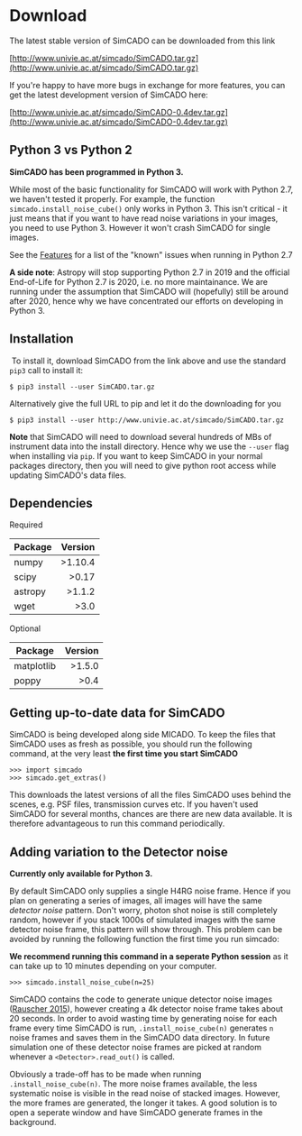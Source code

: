 # Download

The latest stable version of SimCADO can be downloaded from this link 

[http://www.univie.ac.at/simcado/SimCADO.tar.gz](http://www.univie.ac.at/simcado/SimCADO.tar.gz)

If you're happy to have more bugs in exchange for more features, you can get the latest development version of SimCADO here:

[http://www.univie.ac.at/simcado/SimCADO-0.4dev.tar.gz](http://www.univie.ac.at/simcado/SimCADO-0.4dev.tar.gz)

## Python 3 vs Python 2
**SimCADO has been programmed in Python 3.**

While most of the basic functionality for SimCADO will work with Python 2.7, we haven't tested it properly. For example, the function `simcado.install_noise_cube()` only works in Python 3. This isn't critical - it just means that if you want to have read noise variations in your images, you need to use Python 3. However it won't crash SimCADO for single images.

See the [Features](Features) for a list of the "known" issues when running in Python 2.7

**A side note**: Astropy will stop supporting Python 2.7 in 2019 and the official End-of-Life for Python 2.7 is 2020, i.e. no more maintainance. We are running under the assumption that SimCADO will (hopefully) still be around after 2020, hence why we have concentrated our efforts on developing in Python 3.

## Installation
​
To install it, download SimCADO from the link above and use the standard `pip3` call to install it:

`$ pip3 install --user SimCADO.tar.gz`

Alternatively give the full URL to pip and let it do the downloading for you

`$ pip3 install --user http://www.univie.ac.at/simcado/SimCADO.tar.gz`

**Note** that SimCADO will need to download several hundreds of MBs of instrument data into the install directory. Hence why we use the `--user` flag when installing via `pip`. If you want to keep SimCADO in your normal packages directory, then you will need to give python root access while updating SimCADO's data files.

## Dependencies
 
Required

| Package | Version |
|---------|--------:|
|numpy    |>1.10.4  |
|scipy    |>0.17    |
|astropy  |>1.1.2   |
|wget     |>3.0     |

Optional

| Package | Version |
|---------|--------:|
|matplotlib|>1.5.0  |
|poppy     |>0.4    |


## Getting up-to-date data for SimCADO

SimCADO is being developed along side MICADO. To keep the files that SimCADO uses as fresh as possible, you should run the following command, at the very least **the first time you start SimCADO** 

	>>> import simcado
	>>> simcado.get_extras()

This downloads the latest versions of all the files SimCADO uses behind the scenes, e.g. PSF files, transmission curves etc. If you haven't used SimCADO for several months, chances are there are new data available. It is therefore advantageous to run this command periodically.

## Adding variation to the Detector noise

**Currently only available for Python 3.**

By default SimCADO only supplies a single H4RG noise frame. Hence if you plan on generating a series of images, all images will have the same *detector noise* pattern. Don't worry, photon shot noise is still completely random, however if you stack 1000s of simulated images with the same detector noise frame, this pattern will show through. This problem can be avoided by running the following function the first time you run simcado:

**We recommend running this command in a seperate Python session** as it can take up to 10 minutes depending on your computer.

    >>> simcado.install_noise_cube(n=25)
   
SimCADO contains the code to generate unique detector noise images ([Rauscher 2015](http://adsabs.harvard.edu/abs/2015PASP..127.1144R)), however creating a 4k detector noise frame takes about 20 seconds. In order to avoid wasting time by generating noise for each frame every time SimCADO is run, `.install_noise_cube(n)` generates `n` noise frames and saves them in the SimCADO data directory. In future simulation one of these detector noise frames are picked at random whenever a `<Detector>.read_out()` is called. 

Obviously a trade-off has to be made when running `.install_noise_cube(n)`. The more noise frames available, the less systematic noise is visible in the read noise of stacked images. However, the more frames are generated, the longer it takes. A good solution is to open a seperate window and have SimCADO generate frames in the background.